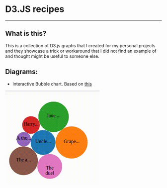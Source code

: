 # D3.JS recipes

----
## What is this?
This is a collection of D3.js graphs that I created for my personal projects and they showcase a trick or workaround that I did not find an example of and thought might be useful to someone else.

## Diagrams:

* Interactive Bubble chart. Based on [this](https://bl.ocks.org/mbostock/4063269)

![alt text](https://github.com/amirma/d3js-recipes/blob/master/img/bubble-chart.gif)



 